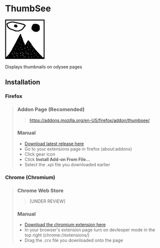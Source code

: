 # ThumbSee
![ThumbSee Logo](./icon.png)

Displays thumbnails on odysee pages

## Installation
### Firefox
> ### Addon Page (Recomended)
> > https://addons.mozilla.org/en-US/firefox/addon/thumbsee/
> 
> ### Manual
> - [Download latest release here](https://github.com/treevar/ThumbSee/releases/tag/firefox)
> - Go to your extensions page in firefox (about:addons)
> - Click gear icon
> - Click **Install Add-on From File...**
> - Select the .xpi file you downloaded earlier
> 
### Chrome (Chromium)
> ### Chrome Web Store
> > [UNDER REVIEW]
> ### Manual
> - [Download the chromium extension here](https://github.com/treevar/ThumbSee/releases/tag/chrome)
> - In your browser's extension page turn on devleoper mode in the top right (chrome://extensions/)
> - Drag the .crx file you downloaded onto the page
>
